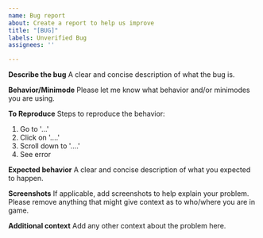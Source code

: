 ```yaml
---
name: Bug report
about: Create a report to help us improve
title: "[BUG]"
labels: Unverified Bug
assignees: ''

---
```


**Describe the bug**
A clear and concise description of what the bug is.

**Behavior/Minimode**
Please let me know what behavior and/or minimodes you are using. 

**To Reproduce**
Steps to reproduce the behavior:
1. Go to '...'
2. Click on '....'
3. Scroll down to '....'
4. See error

**Expected behavior**
A clear and concise description of what you expected to happen.

**Screenshots**
If applicable, add screenshots to help explain your problem. Please remove anything that might give context as to who/where you are in game. 

**Additional context**
Add any other context about the problem here.

